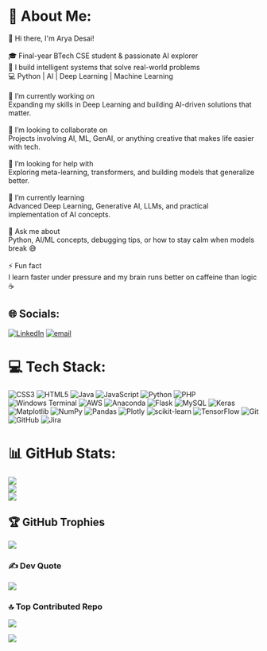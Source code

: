 # 💫 About Me:
👋 Hi there, I'm Arya Desai!<br><br>🎓 Final-year BTech CSE student & passionate AI explorer  <br>🧠 I build intelligent systems that solve real-world problems  <br>💻 Python | AI | Deep Learning | Machine Learning  <br><br>🔭 I’m currently working on<br>Expanding my skills in Deep Learning and building AI-driven solutions that matter.<br><br> 👯 I’m looking to collaborate on<br>Projects involving AI, ML, GenAI, or anything creative that makes life easier with tech.<br><br>🤝 I’m looking for help with<br>Exploring meta-learning, transformers, and building models that generalize better.<br><br>🌱 I’m currently learning<br>Advanced Deep Learning, Generative AI, LLMs, and practical implementation of AI concepts.<br><br>💬 Ask me about<br>Python, AI/ML concepts, debugging tips, or how to stay calm when models break 😅<br><br>⚡ Fun fact<br>I learn faster under pressure and my brain runs better on caffeine than logic ☕

## 🌐 Socials:
[![LinkedIn](https://img.shields.io/badge/LinkedIn-%230077B5.svg?logo=linkedin&logoColor=white)](https://linkedin.com/in/arya-desai-709a90250)
[![email](https://img.shields.io/badge/Email-D14836?logo=gmail&logoColor=white)](mailto:aryadesai206@gmail.com) 

# 💻 Tech Stack:
![CSS3](https://img.shields.io/badge/css3-%231572B6.svg?style=for-the-badge&logo=css3&logoColor=white) ![HTML5](https://img.shields.io/badge/html5-%23E34F26.svg?style=for-the-badge&logo=html5&logoColor=white) ![Java](https://img.shields.io/badge/java-%23ED8B00.svg?style=for-the-badge&logo=openjdk&logoColor=white) ![JavaScript](https://img.shields.io/badge/javascript-%23323330.svg?style=for-the-badge&logo=javascript&logoColor=%23F7DF1E) ![Python](https://img.shields.io/badge/python-3670A0?style=for-the-badge&logo=python&logoColor=ffdd54) ![PHP](https://img.shields.io/badge/php-%23777BB4.svg?style=for-the-badge&logo=php&logoColor=white) ![Windows Terminal](https://img.shields.io/badge/Windows%20Terminal-%234D4D4D.svg?style=for-the-badge&logo=windows-terminal&logoColor=white) ![AWS](https://img.shields.io/badge/AWS-%23FF9900.svg?style=for-the-badge&logo=amazon-aws&logoColor=white) ![Anaconda](https://img.shields.io/badge/Anaconda-%2344A833.svg?style=for-the-badge&logo=anaconda&logoColor=white) ![Flask](https://img.shields.io/badge/flask-%23000.svg?style=for-the-badge&logo=flask&logoColor=white) ![MySQL](https://img.shields.io/badge/mysql-4479A1.svg?style=for-the-badge&logo=mysql&logoColor=white) ![Keras](https://img.shields.io/badge/Keras-%23D00000.svg?style=for-the-badge&logo=Keras&logoColor=white) ![Matplotlib](https://img.shields.io/badge/Matplotlib-%23ffffff.svg?style=for-the-badge&logo=Matplotlib&logoColor=black) ![NumPy](https://img.shields.io/badge/numpy-%23013243.svg?style=for-the-badge&logo=numpy&logoColor=white) ![Pandas](https://img.shields.io/badge/pandas-%23150458.svg?style=for-the-badge&logo=pandas&logoColor=white) ![Plotly](https://img.shields.io/badge/Plotly-%233F4F75.svg?style=for-the-badge&logo=plotly&logoColor=white) ![scikit-learn](https://img.shields.io/badge/scikit--learn-%23F7931E.svg?style=for-the-badge&logo=scikit-learn&logoColor=white) ![TensorFlow](https://img.shields.io/badge/TensorFlow-%23FF6F00.svg?style=for-the-badge&logo=TensorFlow&logoColor=white) ![Git](https://img.shields.io/badge/git-%23F05033.svg?style=for-the-badge&logo=git&logoColor=white) ![GitHub](https://img.shields.io/badge/github-%23121011.svg?style=for-the-badge&logo=github&logoColor=white) ![Jira](https://img.shields.io/badge/jira-%230A0FFF.svg?style=for-the-badge&logo=jira&logoColor=white)

# 📊 GitHub Stats:
![](https://github-readme-stats.vercel.app/api?username=AryaDesai241104&theme=cobalt&hide_border=false&include_all_commits=false&count_private=false)<br/>
![](https://nirzak-streak-stats.vercel.app/?user=AryaDesai241104&theme=cobalt&hide_border=false)<br/>
![](https://github-readme-stats.vercel.app/api/top-langs/?username=AryaDesai241104&theme=cobalt&hide_border=false&include_all_commits=false&count_private=false&layout=compact)

## 🏆 GitHub Trophies
![](https://github-profile-trophy.vercel.app/?username=AryaDesai241104&theme=cobalt&no-frame=false&no-bg=false&margin-w=4)

### ✍️ Dev Quote
![](https://quotes-github-readme.vercel.app/api?type=horizontal&theme=gruvbox)

### 🔝 Top Contributed Repo
![](https://github-contributor-stats.vercel.app/api?username=AryaDesai241104&limit=5&theme=dark&combine_all_yearly_contributions=true)

[![](https://visitcount.itsvg.in/api?id=AryaDesai241104&icon=1&color=0)](https://visitcount.itsvg.in)
